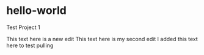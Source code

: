 # hello-world
Test Project 1

This text here is a new edit
This text here is my second edit
I added this text here to test pulling
